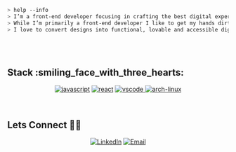 ````bash
> help --info
> I’m a front-end developer focusing in crafting the best digital experiences for web.
> While I’m primarily a front-end developer I like to get my hands dirty in databases and backend
> I love to convert designs into functional, lovable and accessible digital products. 
````
<br>
<br>
<h2> Stack :smiling_face_with_three_hearts: </h2>
<p align="center">
<a href=""><img src="https://img.shields.io/badge/JS-f5f542.svg?style=for-the-badge&logo=javascript&logoColor=f5f542&labelColor=ffffff" alt="javascript"></a>
<a href=""><img src="https://img.shields.io/badge/react-61DAFB.svg?style=for-the-badge&logo=react&logoColor=61DAFB&labelColor=ffffff" alt="react"></a>
<a href="">
<img src="https://img.shields.io/badge/vscode-blue.svg?style=for-the-badge&logo=visual-studio-code&labelColor=ffffff&logoColor=blue" alt="vscode">
</a>
<a href=""><img src="https://img.shields.io/badge/arch-0066cc.svg?style=for-the-badge&logo=arch-linux&logoColor=0066cc&labelColor=ffffff" alt="arch-linux"></a>
</p><br>

<h2> Lets Connect 🤝🏻 </h2>
<p align="center">
<a href="https://www.linkedin.com/in/aphexbug/"><img alt="LinkedIn" src="https://img.shields.io/badge/LinkedIn-Aphexbug-blue?style=for-the-badge&logo=linkedin"></a>
  <a href="mailto:im.ur.worst.enemy@gmail.com"><img alt="Email" src="https://img.shields.io/badge/Email-im.ur.worst.enemy@gmail.com-blue?style=for-the-badge&logo=gmail"></a>
</p><br>
